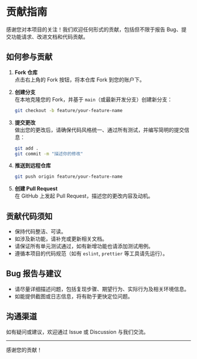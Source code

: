 # 贡献指南

感谢您对本项目的关注！我们欢迎任何形式的贡献，包括但不限于报告 Bug、提交功能请求、改进文档和代码贡献。

## 如何参与贡献

1. **Fork 仓库**  
   点击右上角的 Fork 按钮，将本仓库 Fork 到您的账户下。

2. **创建分支**  
   在本地克隆您的 Fork，并基于 `main`（或最新开发分支）创建新分支：
   ```bash
   git checkout -b feature/your-feature-name
   ```

3. **提交更改**  
   做出您的更改后，请确保代码风格统一、通过所有测试，并编写简明的提交信息：
   ```bash
   git add .
   git commit -m "描述你的修改"
   ```

4. **推送到远程仓库**  
   ```bash
   git push origin feature/your-feature-name
   ```

5. **创建 Pull Request**  
   在 GitHub 上发起 Pull Request，描述您的更改内容及动机。

## 贡献代码须知

- 保持代码整洁、可读。
- 如涉及新功能，请补充或更新相关文档。
- 请保证所有单元测试通过，如有新增功能也请添加测试用例。
- 遵循本项目的代码规范（如有 `eslint`, `prettier` 等工具请先运行）。

## Bug 报告与建议

- 请尽量详细描述问题，包括复现步骤、期望行为、实际行为及相关环境信息。
- 如能提供截图或日志信息，将有助于更快定位问题。

## 沟通渠道

如有疑问或建议，欢迎通过 Issue 或 Discussion 与我们交流。

---

感谢您的贡献！
